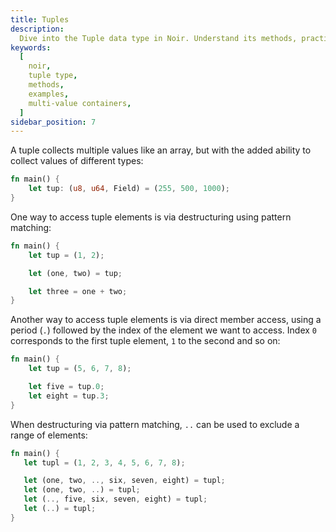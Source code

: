 ```yaml
---
title: Tuples
description:
  Dive into the Tuple data type in Noir. Understand its methods, practical examples, and best practices for efficiently using Tuples in your Noir code.
keywords:
  [
    noir,
    tuple type,
    methods,
    examples,
    multi-value containers,
  ]
sidebar_position: 7
---
```


A tuple collects multiple values like an array, but with the added ability to collect values of
different types:

```rust
fn main() {
    let tup: (u8, u64, Field) = (255, 500, 1000);
}
```

One way to access tuple elements is via destructuring using pattern matching:

```rust
fn main() {
    let tup = (1, 2);

    let (one, two) = tup;

    let three = one + two;
}
```

Another way to access tuple elements is via direct member access, using a period (`.`) followed by
the index of the element we want to access. Index `0` corresponds to the first tuple element, `1` to
the second and so on:

```rust
fn main() {
    let tup = (5, 6, 7, 8);

    let five = tup.0;
    let eight = tup.3;
}
```

When destructuring via pattern matching, `..` can be used to exclude a range of elements:

```rust
fn main() {
   let tupl = (1, 2, 3, 4, 5, 6, 7, 8);

   let (one, two, .., six, seven, eight) = tupl;
   let (one, two, ..) = tupl;
   let (.., five, six, seven, eight) = tupl;
   let (..) = tupl;
}
```